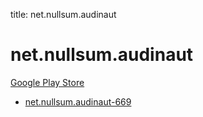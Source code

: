 title: net.nullsum.audinaut
# net.nullsum.audinaut


[Google Play Store](https://play.google.com/store/apps/details?id=net.nullsum.audinaut)


* [net.nullsum.audinaut-669](./net.nullsum.audinaut-669/)
